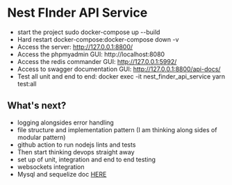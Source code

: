 # Nest FInder API Service

- start the project sudo docker-compose up --build
- Hard restart docker-compose:docker-compose down -v
- Access the server: http://127.0.0.1:8800/
- Access the phpmyadmin GUI: http://localhost:8080
- Access the redis commander GUI: http://127.0.0.1:5992/
- Access to swagger documentation GUI: http://127.0.0.1:8800/api-docs/
- Test all unit and end to end: docker exec -it nest_finder_api_service yarn test:all

## What's next?

- logging alongsides error handling
- file structure and implementation pattern (I am thinking along sides of modular pattern)
- github action to run nodejs lints and tests
- Then start thinking devops straight away
- set up of unit, integration and end to end testing
- websockets integration
- Mysql and sequelize doc [HERE](https://www.digitalocean.com/community/tutorials/how-to-use-sequelize-with-node-js-and-mysql)
